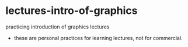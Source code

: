 # lectures-intro-of-graphics
practicing introduction of graphics lectures
  + these are personal practices for learning lectures, not for commercial.
